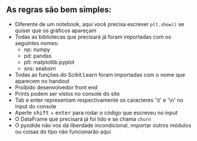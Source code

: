 ## As regras são bem simples:

- Diferente de um notebook, aqui você precisa escrever ```plt.show()``` se quiser que os gráficos apareçam
- Todas as bibliotecas que precisará já foram importadas com os seguintes nomes:
    - np: numpy
    - pd: pandas
    - plt: matplotlib.pyplot
    - sns: seaborn
- Todas as funções do Scikit Learn foram importadas com o nome que aparecem no handout
- Proibido desenvolvedor front end
- Prints podem ser vistos no console do site
- Tab e enter representam respectivamente os caracteres '\t' e '\n' no input do console
- Aperte <kbd>shift</kbd> + <kbd>enter</kbd> para rodar o código que escreveu no input
- O DataFrame que precisará já foi lido e se chama ```churn```
- O pyodide não vos dá liberdade incondicional, importar outros módulos ou coisas do tipo não funcionarão aqui